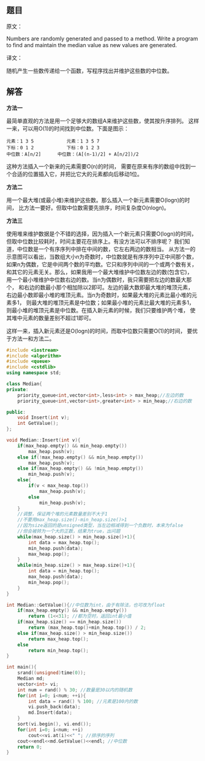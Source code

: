 ## 题目

原文：

Numbers are randomly generated and passed to a method. Write a program to find and maintain the median value as new values are generated.

译文：

随机产生一些数传递给一个函数，写程序找出并维护这些数的中位数。

## 解答

**方法一**

最简单直观的方法是用一个足够大的数组A来维护这些数，使其按升序排列。 这样一来，可以用O(1)的时间找到中位数。下面是图示：

```
元素：1 3 5			元素：1 3 5 7
下标：0 1 2			下标：0 1 2 3
中位数：A[n/2]		中位数：(A[(n-1)/2] + A[n/2])/2

```

这种方法插入一个新来的元素需要O(n)的时间， 需要在原来有序的数组中找到一个合适的位置插入它，并把比它大的元素都向后移动1位。

**方法二**

用一个最大堆(或最小堆)来维护这些数。那么插入一个新元素需要O(logn)的时间， 比方法一要好。但取中位数需要先排序，时间复杂度O(nlogn)。

**方法三**

使用堆来维护数据是个不错的选择，因为插入一个新元素只需要O(logn)的时间， 但取中位数比较耗时，时间主要花在排序上。有没方法可以不排序呢？ 我们知道，中位数是一个有序序列中排在中间的数，它左右两边的数相当。 从方法一的示意图可以看出，当数组大小n为奇数时，中位数就是有序序列中正中间那个数， 如果n为偶数，它是中间两个数的平均数。它只和序列中间的一个或两个数有关， 和其它的元素无关。那么，如果我用一个最大堆维护中位数左边的数(包含它)， 用一个最小堆维护中位数右边的数。当n为偶数时，我只需要把左边的数最大那个， 和右边的数最小那个相加除以2即可。左边的最大数即最大堆的堆顶元素， 右边最小数即最小堆的堆顶元素。当n为奇数时，如果最大堆的元素比最小堆的元素多1， 则最大堆的堆顶元素是中位数；如果最小堆的元素比最大堆的元素多1， 则最小堆的堆顶元素是中位数。在插入新元素的时候，我们只要维护两个堆， 使其堆中元素的数量差别不超过1即可。

这样一来，插入新元素还是O(logn)的时间，而取中位数只需要O(1)的时间， 要优于方法一和方法二。

```cpp
#include <iostream>
#include <algorithm>
#include <queue>
#include <cstdlib>
using namespace std;

class Median{
private:
    priority_queue<int,vector<int>,less<int> > max_heap;//左边的数
    priority_queue<int,vector<int>,greater<int> > min_heap;//右边的数

public:
    void Insert(int v);
    int GetValue();
};

void Median::Insert(int v){
    if(max_heap.empty() && min_heap.empty())
        max_heap.push(v);
    else if(!max_heap.empty() && min_heap.empty())
        max_heap.push(v);
    else if(max_heap.empty() && !min_heap.empty())
        min_heap.push(v);
    else{
        if(v < max_heap.top())
            max_heap.push(v);
        else
            min_heap.push(v);
    }
    //调整，保证两个堆的元素数量差别不大于1
    //不要用max_heap.size()-min_heap.size()>1
    //因为size返回的是unsigned类型，当左边相减得到一个负数时，本来为false
    //但会被转为一个大的正数，结果为true，出问题
    while(max_heap.size() > min_heap.size()+1){
        int data = max_heap.top();
        min_heap.push(data);
        max_heap.pop();
    }
    while(min_heap.size() > max_heap.size()+1){
        int data = min_heap.top();
        max_heap.push(data);
        min_heap.pop();
    }
}

int Median::GetValue(){//中位数为int，由于有除法，也可改为float
	if(max_heap.empty() && min_heap.empty())
        return (1<<31); //都为空时，返回int最小值
    if(max_heap.size() == min_heap.size())
        return (max_heap.top()+min_heap.top()) / 2;
    else if(max_heap.size() > min_heap.size())
        return max_heap.top();
    else
        return min_heap.top();
}

int main(){
    srand((unsigned)time(0));
    Median md;
    vector<int> vi;
    int num = rand() % 30; //数量是30以内的随机数
    for(int i=0; i<num; ++i){
        int data = rand() % 100; //元素是100内的数
        vi.push_back(data);
        md.Insert(data);
    }
    sort(vi.begin(), vi.end());
    for(int i=0; i<num; ++i)
        cout<<vi.at(i)<<" "; //排序的序列
    cout<<endl<<md.GetValue()<<endl; //中位数
    return 0;
}

```

